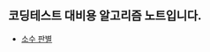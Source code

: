## 코딩테스트 대비용 알고리즘 노트입니다.

* [소수 판별](https://github.com/pplm1042/Python_Competitive_Programming_Notes/blob/main/is_prime.py)
